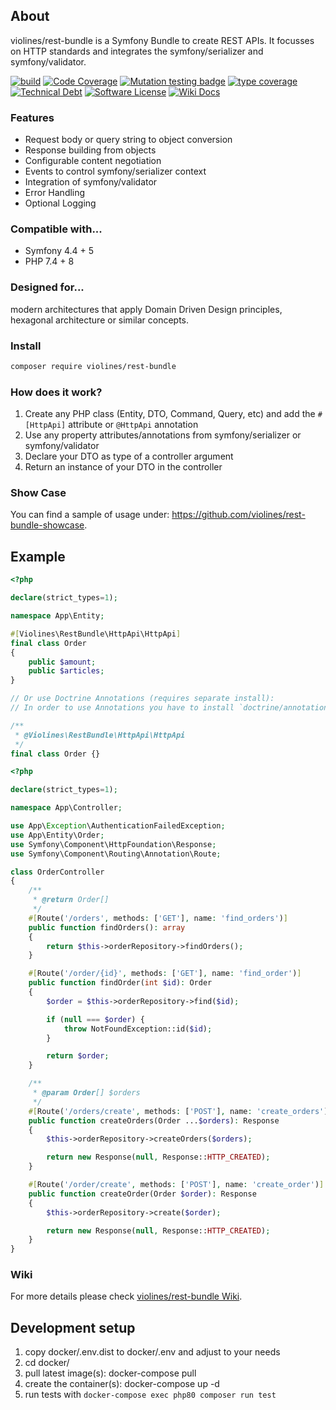 ## About
violines/rest-bundle is a Symfony Bundle to create REST APIs. It focusses on HTTP standards and integrates the symfony/serializer and symfony/validator.

[![build](https://github.com/violines/rest-bundle/workflows/build/badge.svg)](https://github.com/violines/rest-bundle)
[![Code Coverage](https://codecov.io/gh/violines/rest-bundle/branch/master/graph/badge.svg)](https://codecov.io/gh/violines/rest-bundle/)
[![Mutation testing badge](https://img.shields.io/endpoint?style=flat&url=https%3A%2F%2Fbadge-api.stryker-mutator.io%2Fgithub.com%2Fviolines%2Frest-bundle%2Fmaster)](https://dashboard.stryker-mutator.io/reports/github.com/violines/rest-bundle/master)
[![type coverage](https://shepherd.dev/github/violines/rest-bundle/coverage.svg)](https://shepherd.dev/github/violines/rest-bundle)
[![Technical Debt](https://sonarcloud.io/api/project_badges/measure?project=violines_rest-bundle&metric=sqale_index)](https://sonarcloud.io/dashboard?id=violines_rest-bundle)
[![Software License](https://img.shields.io/badge/license-MIT-green.svg)](LICENSE)
[![Wiki Docs](https://img.shields.io/badge/wiki-docs-B29700)](https://github.com/violines/rest-bundle/wiki)

### Features
* Request body or query string to object conversion
* Response building from objects
* Configurable content negotiation
* Events to control symfony/serializer context
* Integration of symfony/validator
* Error Handling
* Optional Logging

### Compatible with...
* Symfony 4.4 + 5
* PHP 7.4 + 8

### Designed for...
modern architectures that apply Domain Driven Design principles, hexagonal architecture or similar concepts.

### Install
```sh
composer require violines/rest-bundle
```

### How does it work?
1. Create any PHP class (Entity, DTO, Command, Query, etc) and add the `#[HttpApi]` attribute or `@HttpApi` annotation
1. Use any property attributes/annotations from symfony/serializer or symfony/validator
1. Declare your DTO as type of a controller argument
1. Return an instance of your DTO in the controller

### Show Case
You can find a sample of usage under: https://github.com/violines/rest-bundle-showcase.

## Example

```php
<?php

declare(strict_types=1);

namespace App\Entity;

#[Violines\RestBundle\HttpApi\HttpApi]
final class Order
{
    public $amount;
    public $articles;
}

// Or use Doctrine Annotations (requires separate install):
// In order to use Annotations you have to install `doctrine/annotations` via `composer require doctrine/annotations`

/**
 * @Violines\RestBundle\HttpApi\HttpApi
 */
final class Order {}
```

```php
<?php

declare(strict_types=1);

namespace App\Controller;

use App\Exception\AuthenticationFailedException;
use App\Entity\Order;
use Symfony\Component\HttpFoundation\Response;
use Symfony\Component\Routing\Annotation\Route;

class OrderController
{
    /**
     * @return Order[]
     */
    #[Route('/orders', methods: ['GET'], name: 'find_orders')]
    public function findOrders(): array
    {
        return $this->orderRepository->findOrders();
    }

    #[Route('/order/{id}', methods: ['GET'], name: 'find_order')]
    public function findOrder(int $id): Order
    {
        $order = $this->orderRepository->find($id);

        if (null === $order) {
            throw NotFoundException::id($id);
        }

        return $order;
    }

    /**
     * @param Order[] $orders
     */
    #[Route('/orders/create', methods: ['POST'], name: 'create_orders')]
    public function createOrders(Order ...$orders): Response
    {
        $this->orderRepository->createOrders($orders);

        return new Response(null, Response::HTTP_CREATED);
    }

    #[Route('/order/create', methods: ['POST'], name: 'create_order')]
    public function createOrder(Order $order): Response
    {
        $this->orderRepository->create($order);

        return new Response(null, Response::HTTP_CREATED);
    }
}
```

### Wiki
For more details please check [violines/rest-bundle Wiki](https://github.com/violines/rest-bundle/wiki).

## Development setup
1. copy docker/.env.dist to docker/.env and adjust to your needs
1. cd docker/
1. pull latest image(s): docker-compose pull
1. create the container(s): docker-compose up -d
1. run tests with `docker-compose exec php80 composer run test`
